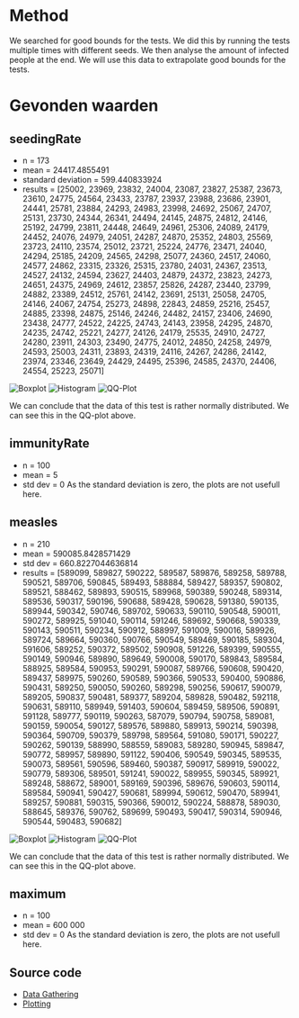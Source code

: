 # Method
We searched for good bounds for the tests. We did this by running the tests multiple times with different seeds. We then analyse the amount of infected people at the end. We will use this data to extrapolate good bounds for the tests.

# Gevonden waarden
## seedingRate
 - n = 173
 - mean = 24417.4855491
 - standard deviation = 599.440833924
 - results = \[25002, 23969, 23832, 24004, 23087, 23827, 25387, 23673, 23610, 24775, 24564, 23433, 23787, 23937, 23988, 23686, 23901, 24441, 25781, 23884, 24293, 24983, 23998, 24692, 25067, 24707, 25131, 23730, 24344, 26341, 24494, 24145, 24875, 24812, 24146, 25192, 24799, 23811, 24448, 24649, 24961, 25306, 24089, 24179, 24452, 24076, 24979, 24051, 24287, 24870, 25352, 24803, 25569, 23723, 24110, 23574, 25012, 23721, 25224, 24776, 23471, 24040, 24294, 25185, 24209, 24565, 24298, 25077, 24360, 24517, 24060, 24577, 24862, 23315, 23326, 25315, 23780, 24031, 24367, 23513, 24527, 24132, 24594, 23627, 24403, 24879, 24372, 23823, 24273, 24651, 24375, 24969, 24612, 23857, 25826, 24287, 23440, 23799, 24882, 23389, 24512, 25761, 24142, 23691, 25131, 25058, 24705, 24146, 24067, 24754, 25273, 24898, 22843, 24859, 25216, 25457, 24885, 23398, 24875, 25146, 24246, 24482, 24157, 23406, 24690, 23438, 24777, 24522, 24225, 24743, 24143, 23958, 24295, 24870, 24235, 24742, 25221, 24277, 24126, 24179, 25535, 24910, 24727, 24280, 23911, 24303, 23490, 24775, 24012, 24850, 24258, 24979, 24593, 25003, 24311, 23893, 24319, 24116, 24267, 24286, 24142, 23974, 23346, 23649, 24429, 24495, 25396, 24585, 24370, 24406, 24554, 25223, 25071\]

![Boxplot](assets/images/week2/seeding_boxplot.png)
![Histogram](assets/images/week2/seeding_hist.png)
![QQ-Plot](assets/images/week2/seeding_qq.png)

We can conclude that the data of this test is rather normally distributed. We can see this in the QQ-plot above.



## immunityRate
 - n = 100
 - mean = 5
 - std dev = 0
As the standard deviation is zero, the plots are not usefull here.

## measles
 - n = 210
 - mean = 590085.8428571429
 - std dev = 660.8227044636814
 - results = \[589099, 589827, 590222, 589587, 589876, 589258, 589788, 590521, 589706, 590845, 589493, 588884, 589427, 589357, 590802, 589521, 588462, 589893, 590515, 589968, 590389, 590248, 589314, 589536, 590317, 590196, 590688, 589428, 590628, 591380, 590135, 589944, 590342, 590746, 589702, 590633, 590110, 590548, 590011, 590272, 589925, 591040, 590114, 591246, 589692, 590668, 590339, 590143, 590511, 590234, 590912, 588997, 591009, 590016, 589926, 589724, 589664, 590360, 590766, 590549, 589469, 590185, 589304, 591606, 589252, 590372, 589502, 590908, 591226, 589399, 590555, 590149, 590946, 589890, 589649, 590008, 590170, 589843, 589584, 588925, 589584, 590953, 590291, 590087, 589766, 590608, 590420, 589437, 589975, 590260, 590589, 590366, 590533, 590400, 590886, 590431, 589250, 590050, 590260, 589298, 590256, 590617, 590079, 589205, 590837, 590481, 589377, 589204, 589828, 590482, 592118, 590631, 589110, 589949, 591403, 590604, 589459, 589506, 590891, 591128, 589777, 590119, 590263, 587079, 590794, 590758, 589081, 590159, 590054, 590127, 589576, 589880, 589913, 590214, 590398, 590364, 590709, 590379, 589798, 589564, 591080, 590171, 590227, 590262, 590139, 588990, 588559, 589083, 589280, 590945, 589847, 590772, 589957, 589890, 591122, 590406, 590549, 590345, 589535, 590073, 589561, 590596, 589460, 590387, 590917, 589919, 590022, 590779, 589306, 589501, 591241, 590022, 589955, 590345, 589921, 589248, 588672, 589001, 589169, 590396, 589676, 590603, 590114, 589584, 590941, 590427, 590681, 589994, 590612, 590470, 589941, 589257, 590881, 590315, 590366, 590012, 590224, 588878, 589030, 588645, 589376, 590762, 589699, 590493, 590417, 590314, 590946, 590544, 590483, 590682\]

![Boxplot](assets/images/week2/measles_boxplot.png)
![Histogram](assets/images/week2/measles_hist.png)
![QQ-Plot](assets/images/week2/measles_qq.png)

We can conclude that the data of this test is rather normally distributed. We can see this in the QQ-plot above.

## maximum
 - n = 100
 - mean = 600 000
 - std dev = 0
As the standard deviation is zero, the plots are not usefull here.


## Source code
 - [Data Gathering](assets/src/week2/mean.py)
 - [Plotting](assets/src/week2/plot.py)
